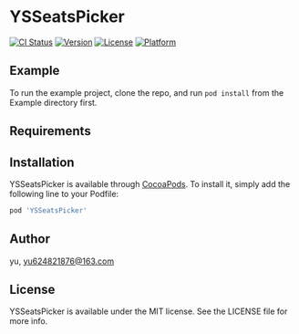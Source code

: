 # YSSeatsPicker

[![CI Status](http://img.shields.io/travis/yu/YSSeatsPicker.svg?style=flat)](https://travis-ci.org/yu/YSSeatsPicker)
[![Version](https://img.shields.io/cocoapods/v/YSSeatsPicker.svg?style=flat)](http://cocoapods.org/pods/YSSeatsPicker)
[![License](https://img.shields.io/cocoapods/l/YSSeatsPicker.svg?style=flat)](http://cocoapods.org/pods/YSSeatsPicker)
[![Platform](https://img.shields.io/cocoapods/p/YSSeatsPicker.svg?style=flat)](http://cocoapods.org/pods/YSSeatsPicker)

## Example

To run the example project, clone the repo, and run `pod install` from the Example directory first.

## Requirements

## Installation

YSSeatsPicker is available through [CocoaPods](http://cocoapods.org). To install
it, simply add the following line to your Podfile:

```ruby
pod 'YSSeatsPicker'
```

## Author

yu, yu624821876@163.com

## License

YSSeatsPicker is available under the MIT license. See the LICENSE file for more info.
